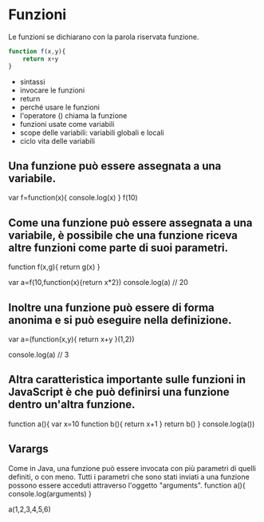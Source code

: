 # Funzioni
Le funzioni se dichiarano con la parola riservata funzione.
```javascript
function f(x,y){
    return x+y
}
```
* sintassi
* invocare le funzioni
* return
* perché usare le funzioni
* l'operatore () chiama la funzione
* funzioni usate come variabili
* scope delle variabili: variabili globali e locali
* ciclo vita delle variabili


## Una funzione può essere assegnata a una variabile.
var f=function(x){
    console.log(x)
}
f(10)

## Come una funzione può essere assegnata a una variabile, è possibile che una funzione riceva altre funzioni come parte di suoi parametri.
function f(x,g){
    return g(x)
}

var a=f(10,function(x){return x*2})
console.log(a) // 20

## Inoltre una funzione può essere di forma anonima e si può eseguire nella definizione.
var a=(function(x,y){
    return x+y
}(1,2))

console.log(a) // 3

## Altra caratteristica importante sulle funzioni in JavaScript è che può definirsi una funzione dentro un'altra funzione.
function a(){
    var x=10
    function b(){
        return x+1
    }
    return b()
}
console.log(a())


## Varargs
Come in Java, una funzione può essere invocata con più parametri di quelli definiti, o con meno.
Tutti i parametri che sono stati inviati a una funzione possono essere acceduti attraverso l'oggetto "arguments".
function a(){
    console.log(arguments)
}

a(1,2,3,4,5,6)

